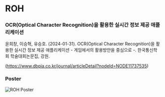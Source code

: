 # ROH

### OCR(Optical Character Recognition)을 활용한 실시간 정보 제공 애플리케이션
윤희창, 이승혁, 유승호. (2024-01-31). OCR(Optical Character Recognition)을 활용한 실시간 정보 제공 애플리케이션 - 게임에서의 활용방안을 중심으로 -. 한국통신학회 학술대회논문집, 강원.

(https://www.dbpia.co.kr/journal/articleDetail?nodeId=NODE11737535)


### Poster
![ROH Poster](poster.jpg)

